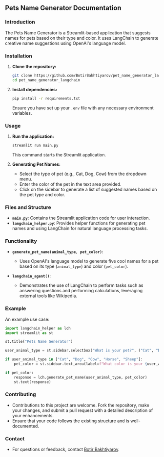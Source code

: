 ## Pets Name Generator Documentation

### Introduction
The Pets Name Generator is a Streamlit-based application that suggests names for pets based on their type and color. It uses LangChain to generate creative name suggestions using OpenAI's language model.

### Installation
1. **Clone the repository:**
   ```bash
   git clone https://github.com/BotirBakhtiyarov/pet_name_generator_langchain.git
   cd pet_name_generator_langchain
   ```

2. **Install dependencies:**
   ```bash
   pip install -r requirements.txt
   ```

   Ensure you have set up your `.env` file with any necessary environment variables.

### Usage
1. **Run the application:**
   ```bash
   streamlit run main.py
   ```
   This command starts the Streamlit application.

2. **Generating Pet Names:**
   - Select the type of pet (e.g., Cat, Dog, Cow) from the dropdown menu.
   - Enter the color of the pet in the text area provided.
   - Click on the sidebar to generate a list of suggested names based on the pet type and color.

### Files and Structure
- **`main.py`**: Contains the Streamlit application code for user interaction.
- **`langchain_helper.py`**: Provides helper functions for generating pet names and using LangChain for natural language processing tasks.

### Functionality
- **`generate_pet_name(animal_type, pet_color)`**:
  - Uses OpenAI's language model to generate five cool names for a pet based on its type (`animal_type`) and color (`pet_color`).

- **`langchain_agent()`**:
  - Demonstrates the use of LangChain to perform tasks such as answering questions and performing calculations, leveraging external tools like Wikipedia.

### Example
An example use case:
```python
import langchain_helper as lch
import streamlit as st

st.title("Pets Name Generator")

user_animal_type = st.sidebar.selectbox("What is your pet?", ("Cat", "Dog", "Cow", "Horse", "Sheep"))

if user_animal_type in ["Cat", "Dog", "Cow", "Horse", "Sheep"]:
    pet_color = st.sidebar.text_area(label=f"What color is your {user_animal_type.lower()}?", max_chars=15)

if pet_color:
    response = lch.generate_pet_name(user_animal_type, pet_color)
    st.text(response)
```

### Contributing
- Contributions to this project are welcome. Fork the repository, make your changes, and submit a pull request with a detailed description of your enhancements.
- Ensure that your code follows the existing structure and is well-documented.

### Contact
- For questions or feedback, contact [Botir Bakhtiyarov](mailto:botirbakhtiyarovb@gmail.com).

